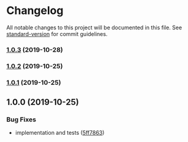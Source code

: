 # Changelog

All notable changes to this project will be documented in this file. See [standard-version](https://github.com/conventional-changelog/standard-version) for commit guidelines.

### [1.0.3](https://github.com/ridakk/nexit/compare/v1.0.2...v1.0.3) (2019-10-28)

### [1.0.2](https://github.com/ridakk/nexit/compare/v1.0.1...v1.0.2) (2019-10-25)

### [1.0.1](https://github.com/ridakk/nexit/compare/v1.0.0...v1.0.1) (2019-10-25)

## 1.0.0 (2019-10-25)


### Bug Fixes

* implementation and tests ([5ff7863](https://github.com/ridakk/nexit/commit/5ff7863ab630d857a923e81ca342687892260da2))
